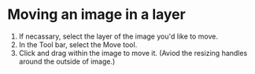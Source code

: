 # Moving an image in a layer

1. If necassary, select the layer of the image you'd like to move.
2. In the Tool bar, select the Move tool.
3. Click and drag within the image to move it. (Aviod the resizing handles around the outside of image.)




